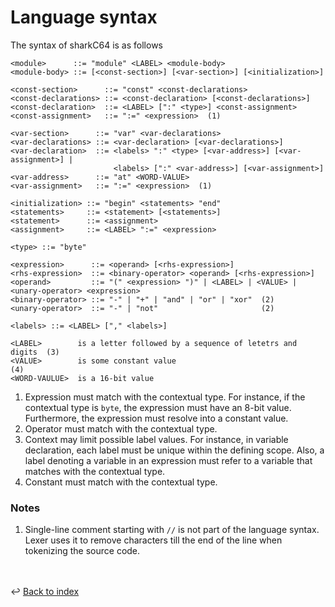 # Language syntax

The syntax of sharkC64 is as follows

```
<module>      ::= "module" <LABEL> <module-body>
<module-body> ::= [<const-section>] [<var-section>] [<initialization>]

<const-section>      ::= "const" <const-declarations>
<const-declarations> ::= <const-declaration> [<const-declarations>]
<const-declaration>  ::= <LABEL> [":" <type>] <const-assignment>
<const-assignment>   ::= ":=" <expression>  (1)

<var-section>      ::= "var" <var-declarations>
<var-declarations> ::= <var-declaration> [<var-declarations>]
<var-declaration>  ::= <labels> ":" <type> [<var-address>] [<var-assignment>] |
                       <labels> [":" <var-address>] [<var-assignment>] 
<var-address>      ::= "at" <WORD-VALUE>
<var-assignment>   ::= ":=" <expression>  (1)

<initialization> ::= "begin" <statements> "end"
<statements>     ::= <statement> [<statements>]
<statement>      ::= <assignment>
<assignment>     ::= <LABEL> ":=" <expression>

<type> ::= "byte"

<expression>      ::= <operand> [<rhs-expression>]
<rhs-expression>  ::= <binary-operator> <operand> [<rhs-expression>]
<operand>         ::= "(" <expression> ")" | <LABEL> | <VALUE> | <unary-operator> <expression>
<binary-operator> ::= "-" | "+" | "and" | "or" | "xor"  (2) 
<unary-operator>  ::= "-" | "not"                       (2)
    
<labels> ::= <LABEL> ["," <labels>] 

<LABEL>        is a letter followed by a sequence of letetrs and digits  (3) 
<VALUE>        is some constant value                                    (4)
<WORD-VAULUE>  is a 16-bit value
```

1. Expression must match with the contextual type. 
   For instance, if the contextual type is `byte`, the expression must have an 8-bit value.
   Furthermore, the expression must resolve into a constant value.
2. Operator must match with the contextual type.
3. Context may limit possible label values. For instance, in variable declaration, 
   each label must be unique within the defining scope. Also, a label denoting a variable
   in an expression must refer to a variable that matches with the contextual type. 
4. Constant must match with the contextual type.

### Notes
1. Single-line comment starting with `//` is not part of the language syntax.
   Lexer uses it to remove characters till the end of the line when tokenizing
   the source code.

<br /><br />
:leftwards_arrow_with_hook: [Back to index](../index.md)